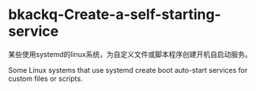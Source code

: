 # bkackq-Create-a-self-starting-service
某些使用systemd的linux系统，为自定义文件或脚本程序创建开机自启动服务。

Some Linux systems that use systemd create boot auto-start services for custom files or scripts.
